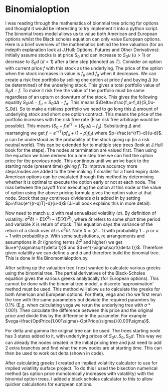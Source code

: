 # Binomialoption
I was reading through the mathematics of bionmial tree pricing for options and thought it would be interesting to try implement it into a python script. The binomial trees model allows us to value both American and European options whilst the Black scholes equation can only value European options. Here is a brief overview of the mathematics behind the tree valuation (for an indepth explanation look at J.Hull: Options, Futures and Other Derivatives):
Initially assume stocks is at price $S_0$ and can increase to $S_0 u$ ($u>1$) or decrease to $S_0 d$ ($d<1$) after a time step (denoted as $T$). Consider an option with current price $f$ with this stock as the underlying. The price of the option when the stock increases in value is $f_u$ and $f_d$ when it decreases. We can create a risk free portfolio by selling one option at price $f$ and buying $\Delta$ (to be determined) of the underlying stock. This gives a total portfolio value of $S_0\Delta-f$. To make it risk free the value of the portfolio must be same regardless of an upturn or downturn of the stock. This gives the following equality $S_0u\Delta -f_u=S_0d\Delta-f_d$. This means $\Delta=\frac{f_u-f_d}{S_0u-S_0d}. So to make a riskless portfolio we need to go long this $\Delta$ amount of underlying stock and short one option contract. This means the price of the portfolio increases with the risk free rate (Else risk free arbitrage would be possible). This means $(S_0-f)e^{rT}=(S_0u\Delta-f_u)$. Subsituting $\Delta$ and rearranging we get $f=e^{-rT}(pf_u+(1-p)f_d)$ where $p=\frac{e^{rT}-d}{u-d}$. $p$ can be understood as the probability of the stock going up (in a risk neutral world). This can be extended for to multiple step trees (look at J.Hull book for the steps). The nodes at termination are valued first. Then using the equation we have derived for a one step tree we can find the option price for the previous node. This continous until we arrive back to the starting node (present time) giving $f$. To improve accuracy more steps/nodes are added to the tree making $T$ smaller for a fixed expiry date. American options can be evaulated through this method by determining whether it is optimal to execute the option early or not at each node. The max between the payoff from executing the option at this node or the value of option using the above pricing formula gives the option value at that node. Stock that pay continous dividends $q$ is added in by setting $p=\frac{e^{(r-q)T}-d}{u-d}$ (J.Hull book explains this in more detail). 

Now need to match $u,d$ with real annualised volatiltiy ($\sigma$). By definition of volatility: $\sigma^2 \delta t= E(X^2)-(E(X))^2)$, where $\delta t$ refers to some short time period and variable $X$ is return of stock. This equation says the variance of the return of a stock over $\delta t$ is $\sigma^2\delta t$. Note $X=(d-1)$ with probability $1-p$ or $u-1$ with probability $p$. With some subsitutions, re arrangements and assumptions in $\delta t$ (ignoring terms $\delta t^2$ and higher) we get $u=e^{\sigma\sqrt{\delta t}}$ and $d=e^{-\sigma\sqrt{\delta t}}$. Therefore given volatility we can define $u$ and $d$ and therefore build the binomial tree. This is done in file Binomomialoption.py. 

After setting up the valuation tree I next wanted to calculate various greeks using the binomial tree. The partial derivatives of the Black-Scholes equation gives the various greeks analytically (for European options). This cannot be done with the binomial tree model, a discrete 'approximation' method must be used. This method will allow us to calculate the greeks for both American and European options. For theta, vega and rho we first rerun the tree with the same parameters but deviate the required paramters by $0.1\%$ (E.g. when calculating vega we rerun the underlying tree with $\sigma*1.001$). Then calculate the difference between this price and the original price and divide this by the difference in the parameter. For example $vega=\frac{OptPrice(1.001\sigma)-OptPrice(\sigma)}{0.001\sigma}$.

For delta and gamma the original tree can be used. The trees starting node has 3 states added to it, with underlying prices of $S_0 u,S_0,S_0 d$. This way we can already the nodes created in the initial pricing tree and just need to add 2 extra branches and find what the new nodes are at starting time. This can then be used to work out delta (shown in code).

After calculating greeks I created an implied volatility calculator to use for implied volatility surface project. To do this I used the bisection numerical method (as option price monotonically increases with volatility) with the binomial option trees. I added a black scholes calculator to this to allow quicker calculations for european options.
   
